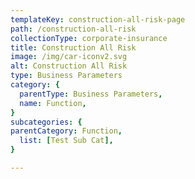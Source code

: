 ```yaml
---
templateKey: construction-all-risk-page
path: /construction-all-risk
collectionType: corporate-insurance
title: Construction All Risk
image: /img/car-iconv2.svg
alt: Construction All Risk
type: Business Parameters
category: {
  parentType: Business Parameters,
  name: Function,
}
subcategories: {
parentCategory: Function,
  list: [Test Sub Cat],
}

---
```

